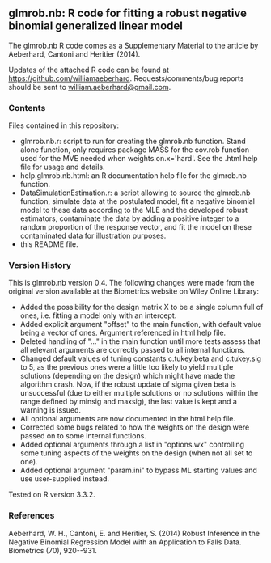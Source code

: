 glmrob.nb: R code for fitting a robust negative binomial generalized linear model
---------------------------------------------------------------------------------

The glmrob.nb R code comes as a Supplementary Material to the article by Aeberhard, Cantoni and Heritier (2014).

Updates of the attached R code can be found at https://github.com/williamaeberhard. Requests/comments/bug reports should be sent to william.aeberhard@gmail.com.

### Contents

Files contained in this repository:

* glmrob.nb.r: script to run for creating the glmrob.nb function. Stand alone function, only requires package MASS for the cov.rob function used for the MVE needed when weights.on.x='hard'. See the .html help file for usage and details.
* help.glmrob.nb.html: an R documentation help file for the glmrob.nb function.
* DataSimulationEstimation.r: a script allowing to source the glmrob.nb function, simulate data at the postulated model, fit a negative binomial model to these data according to the MLE and the developed robust estimators, contaminate the data by adding a positive integer to a random proportion of the response vector, and fit the model on these contaminated data for illustration purposes.
* this README file.

### Version History

This is glmrob.nb version 0.4. The following changes were made from the original version available at the Biometrics website on Wiley Online Library:

* Added the possibility for the design matrix X to be a single column full of ones, i.e. fitting a model only with an intercept.
* Added explicit argument "offset" to the main function, with default value being a vector of ones. Argument referenced in html help file.
* Deleted handling of "..." in the main function until more tests assess that all relevant arguments are correctly passed to all internal functions.
* Changed default values of tuning constants c.tukey.beta and c.tukey.sig to 5, as the previous ones were a little too likely to yield multiple solutions (depending on the design) which might have made the algorithm crash. Now, if the robust update of sigma given beta is unsuccessful (due to either multiple solutions or no solutions within the range defined by minsig and maxsig), the last value is kept and a warning is issued.
* All optional arguments are now documented in the html help file.
* Corrected some bugs related to how the weights on the design were passed on to some internal functions.
* Added optional arguments through a list in "options.wx" controlling some tuning aspects of the weights on the design (when not all set to one).
* Added optional argument "param.ini" to bypass ML starting values and use user-supplied instead.

Tested on R version 3.3.2.

### References

Aeberhard, W. H., Cantoni, E. and Heritier, S. (2014) Robust Inference in the Negative Binomial Regression Model with an Application to Falls Data. Biometrics (70), 920--931.
